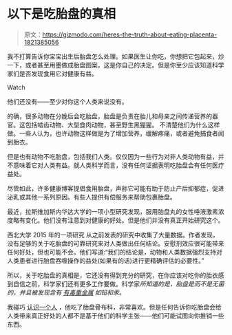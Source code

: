 # 以下是吃胎盘的真相

> 原文：<https://gizmodo.com/heres-the-truth-about-eating-placenta-1821385056>

我不打算告诉你宝宝出生后胎盘怎么处理。如果医生让你吃，你想把它包起来，炒一下，或者甚至用墨做成胎盘图案，这是你自己的决定。但是你至少应该知道科学家们是否发现食用它对健康有益。

Watch

他们还没有——至少对你这个人类来说没有。

的确，很多动物在分娩后会吃胎盘，胎盘是负责在胎儿和母亲之间传递营养的器官。这包括啮齿动物、大型食肉动物，甚至野生黑猩猩。 不清楚他们为什么这样做。一些人认为，也许动物这样做是为了增加营养，缓解疼痛，或者避免捕食者闻到胎衣。

但是也有动物不吃胎盘，包括我们人类。仅仅因为一些行为对非人类动物有益，并不意味着它对人类有益。就人类科学而言，没有任何证据表明吃胎盘会有任何医疗益处。

尽管如此，许多健康博客提倡食用胎盘，声称它可能有助于防止产后抑郁症，促进泌乳或其他一系列原因。有些人提供有偿服务来帮助包裹胎盘。

最近，拉斯维加斯内华达大学的一项小型研究发现，服用胎盘丸的女性唾液激素浓度略有变化。他们没有注意到对健康的好处。但是他们并没有真正开始研究这个。

西北大学 2015 年的一项研究 从之前发表的研究中收集了大量数据。作者发现，没有足够的关于吃胎盘的可靠研究来对人类做出任何结论。安慰剂效应很可能带来任何好处，但也可能不会。他们写道:“我们的结论是，动物和人类数据强烈支持对人类患者进行胎盘吞噬操作的益处(如果有的话)进行更精确评估的必要性。”

所以，关于吃胎盘的真相是，它还没有得到充分的研究，在你应该对吃你的胎衣感到自信之前，科学家们还有更多工作要做。科学家*所知道的是，胎盘是而不是无菌的，并且被发现含有 [有毒重金属](https://www.ncbi.nlm.nih.gov/pubmed/16081062) 如铅和汞。* 

我碰巧 [认识一个人](https://www.scientificamerican.com/article/what-does-a-human-taste-like/) ，他吃了胎盘骨布科，非常喜欢。但是任何告诉你吃胎盘会给人类带来真正好处的人都不是基于他们的科学主张——他们可能试图向你推销一些东西。